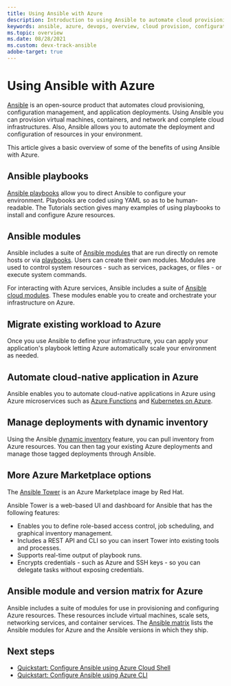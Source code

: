 ```yaml
---
title: Using Ansible with Azure
description: Introduction to using Ansible to automate cloud provisioning, configuration management, and application deployments.
keywords: ansible, azure, devops, overview, cloud provision, configuration management, application deployment, ansible modules, ansible playbooks
ms.topic: overview
ms.date: 08/28/2021
ms.custom: devx-track-ansible
adobe-target: true
---
```


# Using Ansible with Azure

[Ansible](https://www.ansible.com) is an open-source product that automates cloud provisioning, configuration management, and application deployments. Using Ansible you can provision virtual machines, containers, and network and complete cloud infrastructures. Also, Ansible allows you to automate the deployment and configuration of resources in your environment.

This article gives a basic overview of some of the benefits of using Ansible with Azure.

## Ansible playbooks

[Ansible playbooks](https://docs.ansible.com/ansible/latest/playbooks.html) allow you to direct Ansible to configure your environment. Playbooks are coded using YAML so as to be human-readable. The Tutorials section gives many examples of using playbooks to install and configure Azure resources. 

## Ansible modules

Ansible includes a suite of [Ansible modules](https://docs.ansible.com/ansible/2.9/modules/modules_by_category.html) that are run directly on remote hosts or via [playbooks](https://docs.ansible.com/ansible/latest/playbooks.html). Users can create their own modules. Modules are used to control system resources - such as services, packages, or files - or execute system commands.

For interacting with Azure services, Ansible includes a suite of [Ansible cloud modules](https://docs.ansible.com/ansible/2.9/modules/list_of_cloud_modules.html#azure). These modules enable you to create and orchestrate your infrastructure on Azure.

## Migrate existing workload to Azure

Once you use Ansible to define your infrastructure, you can apply your application's playbook letting Azure automatically scale your environment as needed. 

## Automate cloud-native application in Azure

Ansible enables you to automate cloud-native applications in Azure using Azure microservices such as [Azure Functions](https://azure.microsoft.com//services/functions/) and [Kubernetes on Azure](https://azure.microsoft.com/services/container-service/kubernetes/).  

## Manage deployments with dynamic inventory

Using the Ansible [dynamic inventory](https://docs.ansible.com/ansible/latest/user_guide/intro_dynamic_inventory.html) feature, you can pull inventory from Azure resources. You can then tag your existing Azure deployments and manage those tagged deployments through Ansible.

## More Azure Marketplace options

The [Ansible Tower](https://azuremarketplace.microsoft.com/marketplace/apps/redhat.ansible-automation-platform?tab=Overview) is an Azure Marketplace image by Red Hat. 

Ansible Tower is a web-based UI and dashboard for Ansible that has the following features:

* Enables you to define role-based access control, job scheduling, and graphical inventory management.
* Includes a REST API and CLI so you can insert Tower into existing tools and processes.
* Supports real-time output of playbook runs. 
* Encrypts credentials - such as Azure and SSH keys - so you can delegate tasks without exposing credentials.

## Ansible module and version matrix for Azure

Ansible includes a suite of modules for use in provisioning and configuring Azure resources. These resources include virtual machines, scale sets, networking services, and container services. The [Ansible matrix](./module-version-matrix.md) lists the Ansible modules for Azure and the Ansible versions in which they ship.

## Next steps

- [Quickstart: Configure Ansible using Azure Cloud Shell](getting-started-cloud-shell.md)
- [Quickstart: Configure Ansible using Azure CLI](install-on-linux-vm.md)
